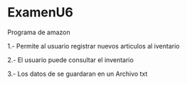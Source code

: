# ExamenU6
Programa de amazon

1.- Permite al usuario registrar nuevos articulos al iventario

2.- El usuario puede consultar el inventario

3.- Los datos de se guardaran en un Archivo txt 
